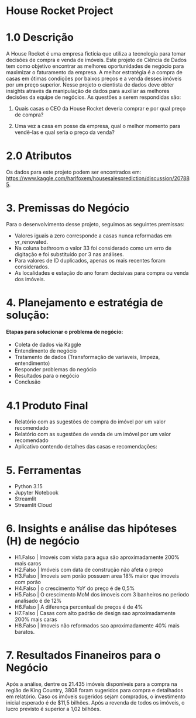 # House Rocket Project

# 1.0 Descrição
A House Rocket é uma empresa fictícia que utiliza a tecnologia para tomar decisões de compra e venda de imóveis. Este projeto de Ciência de Dados tem como objetivo encontrar as melhores oportunidades de negócio para maximizar o faturamento da empresa. A melhor estratégia é a compra de casas em ótimas condições por baixos preços e a venda desses imóveis por um preço superior. Nesse projeto o cientista de dados deve obter insights através da manipulação de dados para auxiliar as melhores decisões da equipe de negócios. As questões a serem respondidas são:

1. Quais casas o CEO da House Rocket deveria comprar e por qual preço de compra?

2. Uma vez a casa em posse da empresa, qual o melhor momento para vendê-las e qual seria o preço da venda?


# 2.0 Atributos
Os dados para este projeto podem ser encontrados em: https://www.kaggle.com/harlfoxem/housesalesprediction/discussion/207885. 

# 3. Premissas do Negócio
Para o desenvolvimento desse projeto, seguimos as seguintes premissas:
  - Valores iguais a zero corresponde a casas nunca reformadas em yr_renovated.
  - Na coluna bathroom o valor 33 foi considerado como um erro de digitação e foi substituído por 3 nas análises.
  - Para valores de ID duplicados, apenas os mais recentes foram considerados.
  - As localidades e estação do ano foram decisivas para compra ou venda dos imóveis.
  
  
# 4. Planejamento e estratégia de solução:
#### Etapas para solucionar o problema de negócio:
- Coleta de dados via Kaggle
- Entendimento de negócio
- Tratamento de dados (Transformação de variaveis, limpeza, entendimento)
- Responder problemas do negócio
- Resultados para o negócio
- Conclusão

# 4.1 Produto Final
  - Relatório com as sugestões de compra do imóvel por um valor recomendado
  - Relatório com as sugestões de venda de um imóvel por um valor recomendado
  - Aplicativo contendo detalhes das casas e recomendações: 

# 5. Ferramentas
- Python 3.15
- Jupyter Notebook
- Streamlit
- Streamlit Cloud

# 6. Insights e análise das hipóteses (H) de negócio
- H1.Falso | Imoveis com vista para agua são aproximadamente 200% mais caros
- H2.Falso | Imóveis com data de construção não afeta o preço
- H3.Falso | Imoveis sem porão possuem area 18% maior que imoveis com porão
- H4.Falso | o crescimento YoY do preço é de 0,5%
- H5.Falso | O crescimento MoM dos imoveis com 3 banheiros no periodo analisado é de 12%
- H6.Falso | A diferença percentual de preços é de 4%
- H7.Falso | Casas com alto padrão de design sao aproximadamente 200% mais caras
- H8.Falso | Imoveis não reformados sao aproximadamente 40% mais baratos.

# 7. Resultados Finaneiros para o Negócio
Após a análise, dentre os 21.435 imóveis disponíveis para a compra na região de King Country, 3808 foram sugeridos para compra e detalhados em relatório.
Caso os imóveis sugeridos sejam comprados, o investimento inicial esperado é de $11,5 bilhões. 
Após a revenda de todos os imóveis, o lucro previsto é superior a 1,02 bilhões.


     
    
